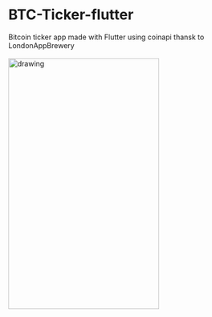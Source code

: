 # BTC-Ticker-flutter
 Bitcoin ticker app made with Flutter using coinapi thansk to LondonAppBrewery<br><br>
 <img src="https://user-images.githubusercontent.com/50264214/91209642-7884d980-e725-11ea-93e1-d1fb7fb974e8.gif" alt="drawing" width="300" height="500"/><br>
 

